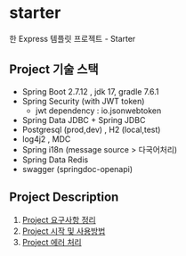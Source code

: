 # starter
한 Express 템플릿 프로젝트 - Starter

## Project 기술 스택
- Spring Boot 2.7.12 , jdk 17, gradle 7.6.1
- Spring Security (with JWT token)
  - jwt dependency : io.jsonwebtoken
- Spring Data JDBC + Spring JDBC
- Postgresql (prod,dev) , H2 (local,test)
- log4j2 , MDC
- Spring i18n (message source > 다국어처리)
- Spring Data Redis
- swagger (springdoc-openapi)

## Project Description
1. [Project 요구사항 정리](md/01-requirement.md)
2. [Project 시작 및 사용방법](md/02-project-start.md)
3. [Project 에러 처리](/md/03-project-error.md)